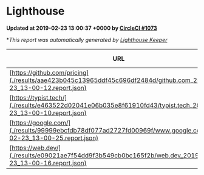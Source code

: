
# Lighthouse

**Updated at 2019-02-23 13:00:37 +0000 by [CircleCI #1073](https://circleci.com/gh/ItinerisLtd/lighthouse-keeper-example/1073)**

**This report was automatically generated by [Lighthouse Keeper](https://github.com/itinerisltd/lighthouse-keeper)*

| URL | Performance | Accessibility | Best Practices | SEO | PWA | Updated At |
| --- | --- | --- | --- | --- | --- | --- |
| [https://github.com/pricing](./results/aae423b045c13965ddf45c696df2484d/github.com_2019-02-23_13-00-12.report.json) | 0.73 | 0.89 | 0.93 | 0.9 | 0.58 | 2019-02-23T13:00:12.613Z |
| [https://typist.tech/](./results/e463522d02041e06b035e8f61910fd43/typist.tech_2019-02-23_13-00-10.report.json) | 1 |  |  |  |  | 2019-02-23T13:00:10.191Z |
| [https://google.com/](./results/99999ebcfdb78df077ad2727fd00969f/www.google.com_2019-02-23_13-00-25.report.json) | 0.96 | 0.71 | 0.93 | 0.8 | 0.58 | 2019-02-23T13:00:25.337Z |
| [https://web.dev/](./results/e09021ae7f54dd9f3b549cb0bc165f2b/web.dev_2019-02-23_13-00-16.report.json) | 0.9 | 0.93 | 1 | 0.91 | 1 | 2019-02-23T13:00:16.229Z |
